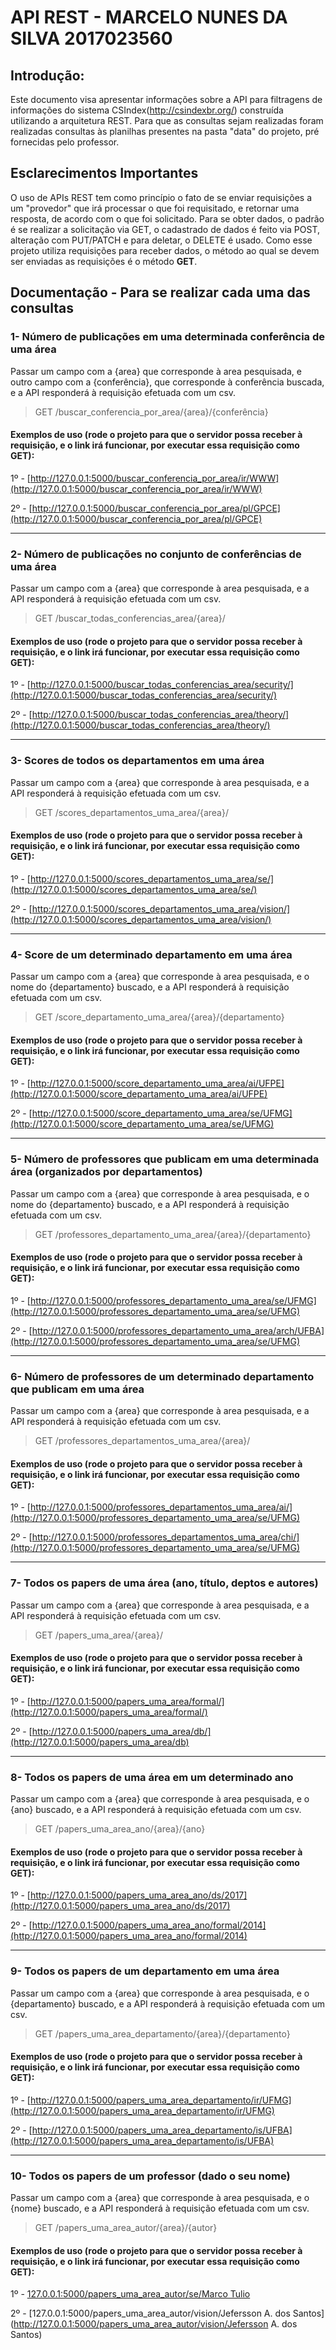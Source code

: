 # API REST - MARCELO NUNES DA SILVA 2017023560


## Introdução: 

 Este documento visa apresentar informações sobre a API para filtragens de informações do sistema CSIndex(http://csindexbr.org/) construída utilizando a arquitetura REST. 
 Para que as consultas sejam realizadas foram realizadas consultas às planilhas presentes na pasta "data" do projeto, pré fornecidas pelo professor.

## Esclarecimentos Importantes

 O uso de APIs REST tem como princípio o fato de se enviar requisições a um "provedor" que irá processar o que foi requisitado, e retornar uma resposta, de acordo com o que foi solicitado. Para se obter dados, o padrão é se realizar a solicitação via GET, o cadastrado de dados é feito via POST, alteração com PUT/PATCH e para deletar, o DELETE é usado.
 Como esse projeto utiliza requisições para receber dados, o método ao qual se devem ser enviadas as requisições é o método **GET**.


## Documentação - Para se realizar cada uma das consultas

### 1- Número de publicações em uma determinada conferência de uma área 
  Passar um campo com a {area} que corresponde à area pesquisada, e outro campo com a {conferência}, que corresponde à conferência buscada, e a API responderá à requisição efetuada com um csv.
  
  > GET /buscar_conferencia_por_area/{area}/{conferência}
  
#### Exemplos de uso (rode o projeto para que o servidor possa receber à requisição, e o link irá funcionar, por executar essa requisição como GET):

  1º - [http://127.0.0.1:5000/buscar_conferencia_por_area/ir/WWW](http://127.0.0.1:5000/buscar_conferencia_por_area/ir/WWW)
  
  2º - [http://127.0.0.1:5000/buscar_conferencia_por_area/pl/GPCE](http://127.0.0.1:5000/buscar_conferencia_por_area/pl/GPCE)
<hr>



 ### 2- Número de publicações no conjunto de conferências de uma área 
  Passar um campo com a {area} que corresponde à area pesquisada, e a API responderá à requisição efetuada com um csv.
  
  > GET /buscar_todas_conferencias_area/{area}/
  
#### Exemplos de uso (rode o projeto para que o servidor possa receber à requisição, e o link irá funcionar, por executar essa requisição como GET):

  1º - [http://127.0.0.1:5000/buscar_todas_conferencias_area/security/](http://127.0.0.1:5000/buscar_todas_conferencias_area/security/)
  
  2º - [http://127.0.0.1:5000/buscar_todas_conferencias_area/theory/](http://127.0.0.1:5000/buscar_todas_conferencias_area/theory/)
  
  <hr>
  
  
  ### 3- Scores de todos os departamentos em uma área
   Passar um campo com a {area} que corresponde à area pesquisada, e a API responderá à requisição efetuada com um csv.
  
  > GET /scores_departamentos_uma_area/{area}/
  
#### Exemplos de uso (rode o projeto para que o servidor possa receber à requisição, e o link irá funcionar, por executar essa requisição como GET):

  1º - [http://127.0.0.1:5000/scores_departamentos_uma_area/se/](http://127.0.0.1:5000/scores_departamentos_uma_area/se/)
  
  2º - [http://127.0.0.1:5000/scores_departamentos_uma_area/vision/](http://127.0.0.1:5000/scores_departamentos_uma_area/vision/)
  
  <hr>
  
  
  
  ### 4- Score de um determinado departamento em uma área
   Passar um campo com a {area} que corresponde à area pesquisada, e o nome do {departamento} buscado, e a API responderá à requisição efetuada com um csv.
  
  > GET /score_departamento_uma_area/{area}/{departamento}
  
#### Exemplos de uso (rode o projeto para que o servidor possa receber à requisição, e o link irá funcionar, por executar essa requisição como GET):

  1º - [http://127.0.0.1:5000/score_departamento_uma_area/ai/UFPE](http://127.0.0.1:5000/score_departamento_uma_area/ai/UFPE)
  
  2º - [http://127.0.0.1:5000/score_departamento_uma_area/se/UFMG](http://127.0.0.1:5000/score_departamento_uma_area/se/UFMG)
  
  <hr>
  
 
   ### 5- Número de professores que publicam em uma determinada área (organizados por departamentos)
   Passar um campo com a {area} que corresponde à area pesquisada, e o nome do {departamento} buscado, e a API responderá à requisição efetuada com um csv.
  
  > GET /professores_departamento_uma_area/{area}/{departamento}
  
#### Exemplos de uso (rode o projeto para que o servidor possa receber à requisição, e o link irá funcionar, por executar essa requisição como GET):

  1º - [http://127.0.0.1:5000/professores_departamento_uma_area/se/UFMG](http://127.0.0.1:5000/professores_departamento_uma_area/se/UFMG)
  
  2º - [http://127.0.0.1:5000/professores_departamento_uma_area/arch/UFBA](http://127.0.0.1:5000/professores_departamento_uma_area/se/UFMG)
  
  <hr>
  
  
   ### 6- Número de professores de um determinado departamento que publicam em uma área
   Passar um campo com a {area} que corresponde à area pesquisada, e a API responderá à requisição efetuada com um csv.
  
  > GET /professores_departamentos_uma_area/{area}/
  
#### Exemplos de uso (rode o projeto para que o servidor possa receber à requisição, e o link irá funcionar, por executar essa requisição como GET):

  1º - [http://127.0.0.1:5000/professores_departamentos_uma_area/ai/](http://127.0.0.1:5000/professores_departamento_uma_area/se/UFMG)
  
  2º - [http://127.0.0.1:5000/professores_departamentos_uma_area/chi/](http://127.0.0.1:5000/professores_departamento_uma_area/se/UFMG)
  
  <hr>
  
  
   ### 7- Todos os papers de uma área (ano, título, deptos e autores)
   Passar um campo com a {area} que corresponde à area pesquisada, e a API responderá à requisição efetuada com um csv.
  
  > GET /papers_uma_area/{area}/
  
#### Exemplos de uso (rode o projeto para que o servidor possa receber à requisição, e o link irá funcionar, por executar essa requisição como GET):

  1º - [http://127.0.0.1:5000/papers_uma_area/formal/](http://127.0.0.1:5000/papers_uma_area/formal/)
  
  2º - [http://127.0.0.1:5000/papers_uma_area/db/](http://127.0.0.1:5000/papers_uma_area/db)
  
  <hr>
  
  
   ### 8- Todos os papers de uma área em um determinado ano
   Passar um campo com a {area} que corresponde à area pesquisada, e o {ano} buscado, e a API responderá à requisição efetuada com um csv.
  
  > GET /papers_uma_area_ano/{area}/{ano}
  
#### Exemplos de uso (rode o projeto para que o servidor possa receber à requisição, e o link irá funcionar, por executar essa requisição como GET):

  1º - [http://127.0.0.1:5000/papers_uma_area_ano/ds/2017](http://127.0.0.1:5000/papers_uma_area_ano/ds/2017)
  
  2º - [http://127.0.0.1:5000/papers_uma_area_ano/formal/2014](http://127.0.0.1:5000/papers_uma_area_ano/formal/2014)
  
  <hr>
  
   
   ### 9- Todos os papers de um departamento em uma área
   Passar um campo com a {area} que corresponde à area pesquisada, e o {departamento} buscado, e a API responderá à requisição efetuada com um csv.
  
  > GET /papers_uma_area_departamento/{area}/{departamento}
  
#### Exemplos de uso (rode o projeto para que o servidor possa receber à requisição, e o link irá funcionar, por executar essa requisição como GET):

  1º - [http://127.0.0.1:5000/papers_uma_area_departamento/ir/UFMG](http://127.0.0.1:5000/papers_uma_area_departamento/ir/UFMG)
  
  2º - [http://127.0.0.1:5000/papers_uma_area_departamento/is/UFBA](http://127.0.0.1:5000/papers_uma_area_departamento/is/UFBA)
  
  <hr>
  

    
   ### 10- Todos os papers de um professor (dado o seu nome)
   Passar um campo com a {area} que corresponde à area pesquisada, e o {nome} buscado, e a API responderá à requisição efetuada com um csv.
  
  > GET /papers_uma_area_autor/{area}/{autor}
  
#### Exemplos de uso (rode o projeto para que o servidor possa receber à requisição, e o link irá funcionar, por executar essa requisição como GET):

  1º - [127.0.0.1:5000/papers_uma_area_autor/se/Marco Tulio](http://127.0.0.1:5000/papers_uma_area_autor/nomedaarea/autor)
  
  2º - [127.0.0.1:5000/papers_uma_area_autor/vision/Jefersson A. dos Santos](http://127.0.0.1:5000/papers_uma_area_autor/vision/Jefersson A. dos Santos)
  
  
